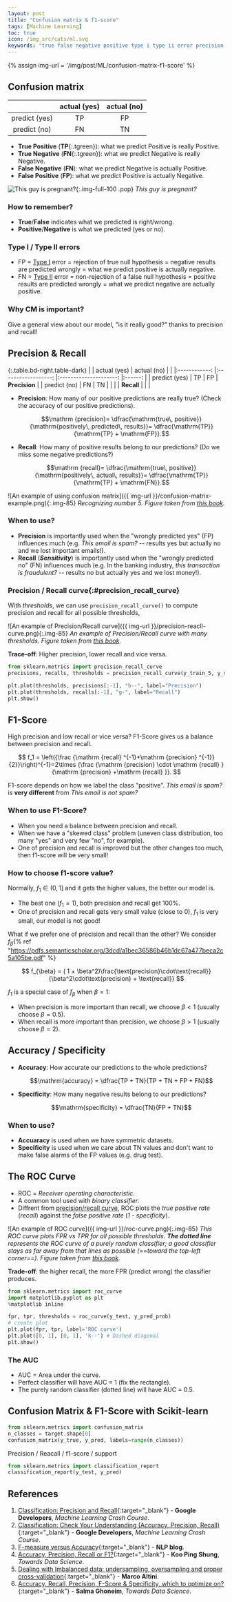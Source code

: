 ```yaml
---
layout: post
title: "Confusion matrix & f1-score"
tags: [Machine Learning]
toc: true
icon: /img_src/cats/ml.svg
keywords: "true false negative positive type i type ii error precision recall f1 score email spam bank transaction is fraudulent skewed class accuracy specificity prediction support ROC curve machine learning crash course google developers Koo Ping Shung Marco Altini Salma Ghoneim Towards Data Science NLP blog Sensitivity precision recall curve ROC curve receiver operating characteristic"
---
```


{% assign img-url = '/img/post/ML/confusion-matrix-f1-score' %}

## Confusion matrix

|              	|    actual (yes)   	|      actual (no)     	|
|:------------:	|:------------------:	|:---------------------:	|
| predict (yes) 	| <span class="tgreen-light">TP</span>	| <span class="tpink-light">FP</span>	|
|  predict (no) 	| <span class="tpink-light">FN</span> 	|   <span class="tgreen-light">TN</span>   	|

<div class="columns-2" markdown="1">
<div markdown="1">

- **True Positive** (**TP**{:.tgreen}): what we predict Positive is really Positive.
- **True Negative** (**FN**{:.tgreen}): what we predict Negative is really Negative.
- **False Negative** (**FN**): what we predict Negative is actually Positive.
- **False Positive** (**FP**): what we predict Positive is actually Negative.
</div>

![This guy is pregnant?]({{img-url}}/cm_ex.png){:.img-full-100 .pop}
*This guy is pregnant?*
</div>

### How to remember?

- **True**/**False** indicates what we predicted is right/wrong.
- **Positive**/**Negative** is what we predicted (yes or no).

### Type I / Type II errors

- FP = [Type I](https://en.wikipedia.org/wiki/Type_I_and_type_II_errors) error = rejection of true null hypothesis = negative results are predicted wrongly = what we predict positive is actually negative.
- FN = [Type II](https://en.wikipedia.org/wiki/Type_I_and_type_II_errors) error = non-rejection of a false null hypothesis = positive results are predicted wrongly = what we predict negative are actually positive.

### Why CM is important?

Give a general view about our model, "is it really good?" thanks to precision and recall!

## Precision & Recall

{:.table.bd-right.table-dark}
|              	|    actual (yes)   	|      actual (no)     	|        	|
|:------------:	|:------------------:	|:---------------------:	|:------:	|
| predict (yes) 	| <span class="tgreen-light">TP</span>	| <span class="tpink-light">FP</span>	| **Precision** 	|
|  predict (no) 	| <span class="tpink-light">FN</span> 	|   <span class="tgreen-light">TN</span>   	|        	|
|              	|      **Recall**     	|                       	|        	|

- **Precision**: How many of our positive predictions are really true? (Check the accuracy of our positive predictions).

	$$\mathrm {precision}= \dfrac{\mathrm{true\, positive}}{\mathrm{positively\, predicted\, results}}= \dfrac{\mathrm{TP}}{\mathrm{TP} + \mathrm{FP}}.$$
- **Recall**: How many of positive results belong to our predictions? (Do we miss some negative predictions?)

	$$\mathrm {recall}= \dfrac{\mathrm{true\, positive}}{\mathrm{positively\, actual\, results}}= \dfrac{\mathrm{TP}}{\mathrm{TP} + \mathrm{FN}}.$$

![An example of using confusion matrix]({{ img-url }}/confusion-matrix-example.png){:.img-85}
_Recognizing number 5. Figure taken from [this book](https://www.oreilly.com/library/view/hands-on-machine-learning/9781492032632/)._

### When to use?

- **Precision** is importantly used when the "wrongly predicted yes" (FP) influences much (e.g. *This email is spam?* -- results yes but actually no and we lost important emails!).
- **Recall** (***Sensitivity***) is importantly used when the "wrongly predicted no" (FN) influences much (e.g. In the banking industry, *this transaction is fraudulent?* -- results no but actually yes and we lost money!).

### Precision / Recall curve{:#precision_recall_curve}

With _thresholds_, we can use `precision_recall_curve()` to compute precision and recall for all possible thresholds,

![An example of Precision/Recall curve]({{ img-url }}/precision-reacll-curve.png){:.img-85}
_An example of Precision/Recall curve with many thresholds. Figure taken from [this book](https://www.oreilly.com/library/view/hands-on-machine-learning/9781492032632/)._

__Trace-off__: Higher precision, lower recall and vice versa.

``` python
from sklearn.metrics import precision_recall_curve
precisions, recalls, thresholds = precision_recall_curve(y_train_5, y_scores)

plt.plot(thresholds, precisions[:-1], "b--", label="Precision")
plt.plot(thresholds, recalls[:-1], "g-", label="Recall")
plt.show()
```

## F1-Score

High precision and low recall or vice versa? F1-Score gives us a balance between precision and recall.

$$
f_1 = \left({\frac {\mathrm {recall} ^{-1}+\mathrm {precision} ^{-1}}{2}}\right)^{-1}=2\times {\frac {\mathrm {precision} \cdot \mathrm {recall} }{\mathrm {precision} +\mathrm {recall} }}.
$$

F1-score depends on how we label the class "positive". *This email is spam?* is **very different** from *This email is not spam?*

### When to use F1-Score?

- When you need a balance between precision and recall.
- When we have a "skewed class" problem (uneven class distribution, too many "yes" and very few "no", for example).
- One of precision and recall is improved but the other changes too much, then f1-score will be very small!

### How to choose f1-score value?

Normally, $f_1\in (0,1]$ and it gets the higher values, the better our model is.

- The best one ($f_1=1$), both precision and recall get $100\%$.
- One of precision and recall gets very small value (close to 0), $f_1$ is very small, our model is not good!

What if we prefer one of precision and recall than the other? We consider $f_{\beta}${% ref "https://pdfs.semanticscholar.org/3dcd/a1bec36586b46b1dc67a477beca2c5a105be.pdf" %}

$$
f_{\beta} = ( 1 + \beta^2)\frac{\text{precision}\cdot\text{recall}}{\beta^2\cdot\text{precision} + \text{recall}}
$$

$f_1$ is a special case of $f_{\beta}$ when $\beta=1$:

- When precision is more important than recall, we choose $\beta < 1$ (usually choose $\beta=0.5$).
- When recall is more important than precision, we choose $\beta > 1$ (usually choose $\beta=2$).

## Accuracy / Specificity

- **Accuracy**: How accurate our predictions to the whole predictions?

	$$\mathrm{accuracy} = \dfrac{TP + TN}{TP + TN + FP + FN}$$
- **Specificity**: How many negative results belong to our predictions?

	$$\mathrm{specificity} = \dfrac{TN}{FP + TN}$$

### When to use?

- **Accuaracy** is used when we have symmetric datasets.
- **Specificity** is used when we care about TN values and don't want to make false alarms of the FP values (e.g. drug test).

## The ROC Curve

- ROC = _Receiver operating characteristic_.
- A common tool used with _binary classifier_.
- Diffrent from [precision/recall curve](#precision_recall_curve), ROC plots the _true positive rate_ (_recall_) against the _false positive rate_ (_1 - specificity_).

![An example of ROC curve]({{ img-url }}/roc-curve.png){:.img-85}
_This ROC curve plots FPR vs TPR for all possible thresholds. **The dotted line** represents the ROC curve of a purely random classifier; a good classifier stays as far away from that lines as possible (==toward the top-left corner==). Figure taken from [this book](https://www.oreilly.com/library/view/hands-on-machine-learning/9781492032632/)._

__Trade-off__: the higher recall, the more FPR (predict wrong) the classifier produces.

~~~ python
from sklearn.metrics import roc_curve
import matplotlib.pyplot as plt
%matplotlib inline

fpr, tpr, thresholds = roc_curve(y_test, y_pred_prob)
# create plot
plt.plot(fpr, tpr, label='ROC curve')
plt.plot([0, 1], [0, 1], 'k--') # Dashed diagonal
plt.show()
~~~

### The AUC

- AUC = Area under the curve.
- Perfect classifier will have AUC = 1 (fix the rectangle).
- The purely random classifier (dotted line) will have AUC = 0.5.

## Confusion Matrix & F1-Score with Scikit-learn

~~~ python
from sklearn.metrics import confusion_matrix
n_classes = target.shape[0]
confusion_matrix(y_true, y_pred, labels=range(n_classes))
~~~

Precision / Reacall / f1-score / support

~~~ python
from sklearn.metrics import classification_report
classification_report(y_test, y_pred)
~~~

## References

1. [Classification: Precision and Recall](https://developers.google.com/machine-learning/crash-course/classification/precision-and-recall){:target="_blank"} - **Google Developers**, *Machine Learning Crash Course*.
2. [Classification: Check Your Understanding (Accuracy, Precision, Recall)](https://developers.google.com/machine-learning/crash-course/classification/check-your-understanding-accuracy-precision-recall){:target="_blank"} - **Google Developers**, *Machine Learning Crash Course*.
3. [F-measure versus Accuracy](https://nlpers.blogspot.com/2007/10/f-measure-versus-accuracy.html){:target="_blank"} - **NLP blog**.
4. [Accuracy, Precision, Recall or F1?](https://towardsdatascience.com/accuracy-precision-recall-or-f1-331fb37c5cb9){:target="_blank"} - **Koo Ping Shung**, *Towards Data Science*.
5. [Dealing with Imbalanced data: undersampling, oversampling and proper cross-validation](https://www.marcoaltini.com/blog/dealing-with-imbalanced-data-undersampling-oversampling-and-proper-cross-validation#){:target="_blank"} - **Marco Altini**.
6. [Accuracy, Recall, Precision, F-Score & Specificity, which to optimize on?](https://towardsdatascience.com/accuracy-recall-precision-f-score-specificity-which-to-optimize-on-867d3f11124){:target="_blank"} - **Salma Ghoneim**, *Towards Data Science*.
